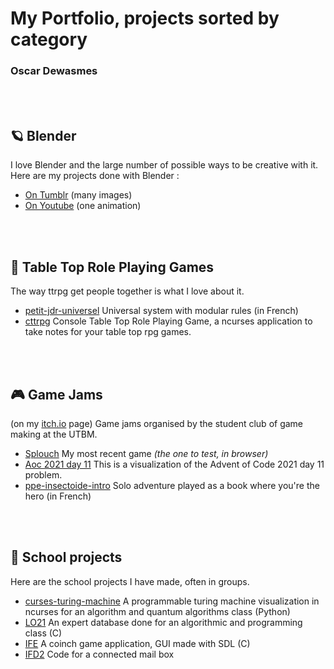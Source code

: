 # My Portfolio, projects sorted by category
### Oscar Dewasmes


<br><br>
## 🪐 **Blender**
I love Blender and the large number of possible ways to be creative with it. Here are my projects done with Blender :
 - [On Tumblr](https://kalharko.tumblr.com/) (many images)
 - [On Youtube](https://www.youtube.com/channel/UCboGMqJM4QhAgs_mOdBCA3g) (one animation)


<br><br>
## 📝 **Table Top Role Playing Games**
The way ttrpg get people together is what I love about it. 
- [petit-jdr-universel](https://github.com/kalharko/petit-jdr-universel) Universal system with modular rules (in French)
- [cttrpg](https://github.com/kalharko/cttrpg) Console Table Top Role Playing Game, a ncurses application to take notes for your table top rpg games.


<br><br>
## 🎮 **Game Jams**
(on my [itch.io](https://abi-oscar.itch.io/) page) Game jams organised by the student club of game making at the UTBM.
- [Splouch](https://abi-oscar.itch.io/splouch) My most recent game *(the one to test, in browser)*
- [Aoc 2021 day 11](https://abi-oscar.itch.io/aoc-day-11) This is a visualization of the Advent of Code 2021 day 11 problem.
- [ppe-insectoide-intro](https://abi-oscar.itch.io/ppe-insectoide-intro) Solo adventure played as a book where you're the hero (in French)



<br><br>
## 🎒 **School projects**
Here are the school projects I have made, often in groups.
- [curses-turing-machine](https://github.com/kalharko/cursesTuringMachine) A programmable turing machine visualization in ncurses for an algorithm and quantum algorithms class (Python)
- [LO21](https://github.com/kalharko/projet-LO21) An expert database done for an algorithmic and programming class (C)
- [IFE](https://github.com/AlexisBouligand/The-Belotte-Project) A coinch game application, GUI made with SDL (C)
- [IFD2](https://github.com/louisgiac/projet-ifd2) Code for a connected mail box
